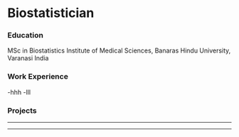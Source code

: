 # Biostatistician


### Education

MSc in Biostatistics
Institute of Medical Sciences,
Banaras Hindu University, Varanasi
India

### Work Experience
-hhh
-lll

### Projects

----
----
